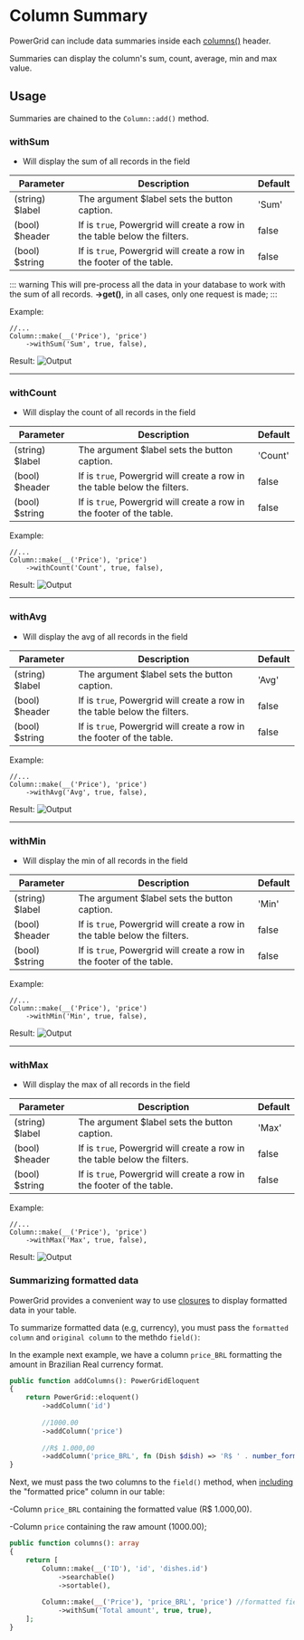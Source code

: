 # Column Summary

PowerGrid can include data summaries inside each [columns()](include-columns) header.

Summaries can display the column's sum, count, average, min and max value.

## Usage

Summaries are chained to the `Column::add()` method.

### withSum

* Will display the sum of all records in the field

| Parameter       | Description                                                               | Default |
|-----------------|---------------------------------------------------------------------------|---------|
| (string) $label | The argument $label sets the button caption.                              | 'Sum'   |
| (bool) $header  | If is `true`, Powergrid will create a row in the table below the filters. | false   |
| (bool) $string  | If is `true`, Powergrid will create a row in the footer of the table.     | false   |


::: warning
This will pre-process all the data in your database to work with the sum of all records. **->get()**, in all cases, only one request is made;
:::

Example:

```php{5}
//...
Column::make(__('Price'), 'price')
    ->withSum('Sum', true, false),
```

Result:
![Output](/_media/examples/cell_buttons/withSum.png)

---

### withCount

* Will display the count of all records in the field

| Parameter      | Description                                                               | Default |
|----------------|---------------------------------------------------------------------------|---------|
| (string) $label  | The argument $label sets the button caption.                              | 'Count' |
| (bool) $header | If is `true`, Powergrid will create a row in the table below the filters. | false   |
| (bool) $string | If is `true`, Powergrid will create a row in the footer of the table.     | false   |


Example:

```php{5}
//...
Column::make(__('Price'), 'price')
    ->withCount('Count', true, false),
```

Result:
![Output](/_media/examples/cell_buttons/withCount.png)

---

### withAvg

* Will display the avg of all records in the field

| Parameter       | Description                                                               | Default |
|-----------------|---------------------------------------------------------------------------|---------|
| (string) $label | The argument $label sets the button caption.                              | 'Avg'   |
| (bool) $header  | If is `true`, Powergrid will create a row in the table below the filters. | false   |
| (bool) $string  | If is `true`, Powergrid will create a row in the footer of the table.     | false   |

Example:

```php{5-7}
//...
Column::make(__('Price'), 'price')
    ->withAvg('Avg', true, false),
```

Result:
![Output](/_media/examples/cell_buttons/withAvg.png)

---

### withMin

* Will display the min of all records in the field

| Parameter       | Description                                                               | Default |
|-----------------|---------------------------------------------------------------------------|---------|
| (string) $label | The argument $label sets the button caption.                              | 'Min'   |
| (bool) $header  | If is `true`, Powergrid will create a row in the table below the filters. | false   |
| (bool) $string  | If is `true`, Powergrid will create a row in the footer of the table.     | false   |

Example:

```php{5-9}
//...
Column::make(__('Price'), 'price')
    ->withMin('Min', true, false),
```

Result:
![Output](/_media/examples/cell_buttons/withMin.png)

---

### withMax

* Will display the max of all records in the field

| Parameter       | Description                                                               | Default |
|-----------------|---------------------------------------------------------------------------|---------|
| (string) $label | The argument $label sets the button caption.                              | 'Max'   |
| (bool) $header  | If is `true`, Powergrid will create a row in the table below the filters. | false   |
| (bool) $string  | If is `true`, Powergrid will create a row in the footer of the table.     | false   |

Example:

```php{5}
//...
Column::make(__('Price'), 'price')
    ->withMax('Max', true, false),
```

Result:
![Output](/_media/examples/cell_buttons/withMax.png)

### Summarizing formatted data

PowerGrid provides a convenient way to use [closures](add-columns.html?id=closure-examples#closure-examples) to display formatted data in your table.

To summarize formatted data (e.g, currency), you must pass the `formatted column` and `original column` to the methdo `field()`:

In the example next example, we have a column `price_BRL` formatting the amount in Brazilian Real currency format.

```php
public function addColumns(): PowerGridEloquent
{
    return PowerGrid::eloquent()
        ->addColumn('id')
            
        //1000.00
        ->addColumn('price')
            
        //R$ 1.000,00
        ->addColumn('price_BRL', fn (Dish $dish) => 'R$ ' . number_format(e($dish->price), 2, ',', '.'));
}
```

Next, we must pass the two columns to the `field()` method, when [including](include-columns.html) the "formatted price" column in our table:

-Column `price_BRL` containing the formatted value (R$ 1.000,00).

-Column `price` containing the raw amount (1000.00);

```php
public function columns(): array
{
    return [
        Column::make(__('ID'), 'id', 'dishes.id')
            ->searchable()
            ->sortable(),
            
        Column::make(__('Price'), 'price_BRL', 'price') //formatted field, original field
            ->withSum('Total amount', true, true),
    ];
}
```
